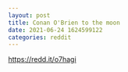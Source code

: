 ```yaml
--- 
layout: post 
title: Conan O'Brien to the moon 
date: 2021-06-24 1624599122 
categories: reddit 
--- 
```

https://redd.it/o7hagi